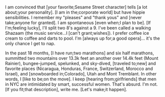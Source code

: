 I am convinced that [your favorite;Sesame Street character] tells [a lot about;your personality]. [I am in the;corporate world] but have hippie sensibilities. I remember my "pleases" and "thank yous" and [never take;anyone for granted]. I am spontaneous [even when;I plan to be]. [If I'm;feeling lucky], I'll split two 8's against a 9. I've been called a walking Shazaam (the music service...I [can't grant;wishes]). I prefer coffee ice cream to coffee and darts to pool. I'm [always up for;a good opera]... it's the only chance I get to nap. 

In the past 18 months, [I have run;two marathons] and six half marathons, summitted two mountains over 13.3k feet an another over 14.4k feet (Mount Rainier), bungee-jumped, spelunked, and sky-dived, [traveled to;new] and favorite places (Nicaragua, Honduras, France, Switzerland, Morocco and Israel), and [snowboarded in;Colorado], Utah and Mont Tremblant. In other words, I [like to be;on the move]. I keep [hearing from;girlfriends] that men in NYC are intimidated by smart, successful women. That's absurd. I'm not. [If you fit;that description], write me. [Let's make;it happen]. 
 
